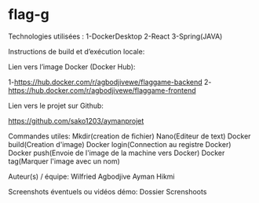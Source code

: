 # flag-g


Technologies utilisées :
1-DockerDesktop
2-React
3-Spring(JAVA)


Instructions de build et d’exécution locale:







Lien vers l’image Docker (Docker Hub):


1-https://hub.docker.com/r/agbodjivewe/flaggame-backend
2-https://hub.docker.com/r/agbodjivewe/flaggame-frontend

Lien vers le projet sur Github:


https://github.com/sako1203/aymanprojet

Commandes utiles:
Mkdir(creation de fichier)
Nano(Editeur de text)
Docker build(Creation d'image)
Docker login(Connection au registre Docker)
Docker push(Envoie de l'image de la machine vers Docker)
Docker tag(Marquer l'image avec un nom)

Auteur(s) / équipe:
Wilfried Agbodjive
Ayman Hikmi


Screenshots éventuels ou vidéos démo:
Dossier Screnshoots




